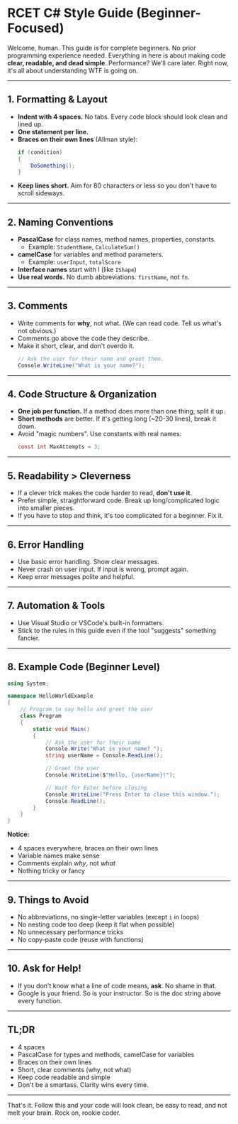 # RCET C# Style Guide (Beginner-Focused)

Welcome, human. This guide is for complete beginners. No prior programming experience needed. Everything in here is about making code **clear, readable, and dead simple**. Performance? We'll care later. Right now, it's all about understanding WTF is going on.

---

## 1. Formatting & Layout

- **Indent with 4 spaces.** No tabs. Every code block should look clean and lined up.
- **One statement per line.**
- **Braces on their own lines** (Allman style):
  ```csharp
  if (condition)
  {
      DoSomething();
  }
  ```
- **Keep lines short.** Aim for 80 characters or less so you don't have to scroll sideways.

---

## 2. Naming Conventions

- **PascalCase** for class names, method names, properties, constants.
  - Example: `StudentName`, `CalculateSum()`
- **camelCase** for variables and method parameters.
  - Example: `userInput`, `totalScore`
- **Interface names** start with I (like `IShape`)
- **Use real words.** No dumb abbreviations. `firstName`, not `fn`.

---

## 3. Comments

- Write comments for **why**, not what. (We can read code. Tell us what's not obvious.)
- Comments go above the code they describe.
- Make it short, clear, and don't overdo it.
  ```csharp
  // Ask the user for their name and greet them.
  Console.WriteLine("What is your name?");
  ```

---

## 4. Code Structure & Organization

- **One job per function.** If a method does more than one thing, split it up.
- **Short methods** are better. If it's getting long (\~20-30 lines), break it down.
- Avoid "magic numbers". Use constants with real names:
  ```csharp
  const int MaxAttempts = 3;
  ```

---

## 5. Readability > Cleverness

- If a clever trick makes the code harder to read, **don't use it**.
- Prefer simple, straightforward code. Break up long/complicated logic into smaller pieces.
- If you have to stop and think, it's too complicated for a beginner. Fix it.

---

## 6. Error Handling

- Use basic error handling. Show clear messages.
- Never crash on user input. If input is wrong, prompt again.
- Keep error messages polite and helpful.

---

## 7. Automation & Tools

- Use Visual Studio or VSCode's built-in formatters.
- Stick to the rules in this guide even if the tool "suggests" something fancier.

---

## 8. Example Code (Beginner Level)

```csharp
using System;

namespace HelloWorldExample
{
    // Program to say hello and greet the user
    class Program
    {
        static void Main()
        {
            // Ask the user for their name
            Console.Write("What is your name? ");
            string userName = Console.ReadLine();

            // Greet the user
            Console.WriteLine($"Hello, {userName}!");

            // Wait for Enter before closing
            Console.WriteLine("Press Enter to close this window.");
            Console.ReadLine();
        }
    }
}
```

**Notice:**

- 4 spaces everywhere, braces on their own lines
- Variable names make sense
- Comments explain *why*, not *what*
- Nothing tricky or fancy

---

## 9. Things to Avoid

- No abbreviations, no single-letter variables (except `i` in loops)
- No nesting code too deep (keep it flat when possible)
- No unnecessary performance tricks
- No copy-paste code (reuse with functions)

---

## 10. Ask for Help!

- If you don't know what a line of code means, **ask**. No shame in that.
- Google is your friend. So is your instructor. So is the doc string above every function.

---

## TL;DR

- 4 spaces
- PascalCase for types and methods, camelCase for variables
- Braces on their own lines
- Short, clear comments (why, not what)
- Keep code readable and simple
- Don't be a smartass. Clarity wins every time.

---

That's it. Follow this and your code will look clean, be easy to read, and not melt your brain. Rock on, rookie coder.

